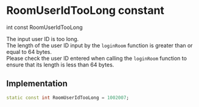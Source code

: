 


# RoomUserIdTooLong constant







int const RoomUserIdTooLong
  




<p>The input user ID is too long. <br>The length of the user ID input by the <code>loginRoom</code> function is greater than or equal to 64 bytes. <br>Please check the user ID entered when calling the <code>loginRoom</code> function to ensure that its length is less than 64 bytes.</p>



## Implementation

```dart
static const int RoomUserIdTooLong = 1002007;
```







